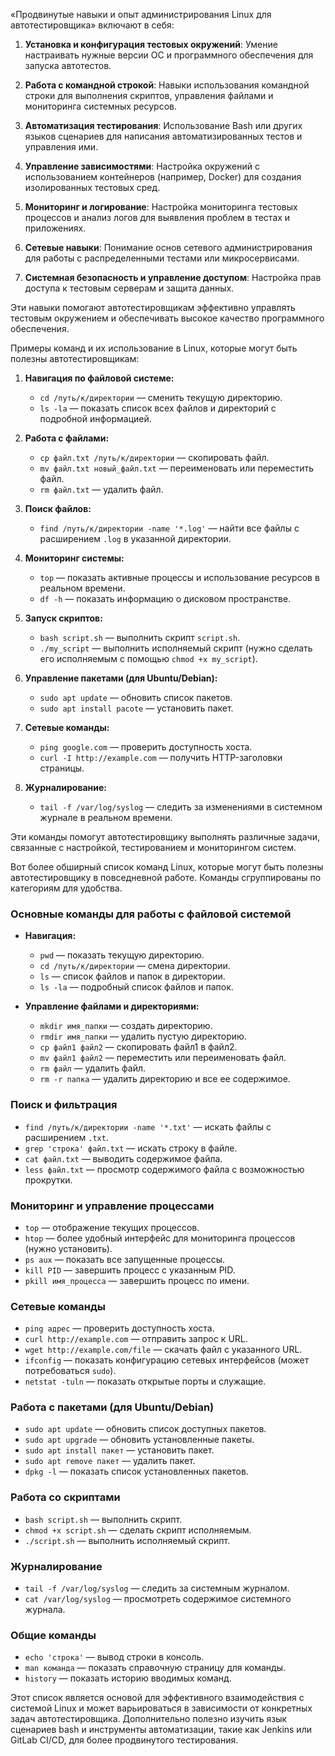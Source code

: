 «Продвинутые навыки и опыт администрирования Linux для автотестировщика» включают в себя: 

1. **Установка и конфигурация тестовых окружений**: Умение настраивать нужные версии ОС и программного обеспечения для запуска автотестов.

2. **Работа с командной строкой**: Навыки использования командной строки для выполнения скриптов, управления файлами и мониторинга системных ресурсов.

3. **Автоматизация тестирования**: Использование Bash или других языков сценариев для написания автоматизированных тестов и управления ими.

4. **Управление зависимостями**: Настройка окружений с использованием контейнеров (например, Docker) для создания изолированных тестовых сред.

5. **Мониторинг и логирование**: Настройка мониторинга тестовых процессов и анализ логов для выявления проблем в тестах и приложениях.

6. **Сетевые навыки**: Понимание основ сетевого администрирования для работы с распределенными тестами или микросервисами.

7. **Системная безопасность и управление доступом**: Настройка прав доступа к тестовым серверам и защита данных.

Эти навыки помогают автотестировщикам эффективно управлять тестовым окружением и обеспечивать высокое качество программного обеспечения.


Примеры команд и их использование в Linux, которые могут быть полезны автотестировщикам:

1. **Навигация по файловой системе:**
   - `cd /путь/к/директории` — сменить текущую директорию.
   - `ls -la` — показать список всех файлов и директорий с подробной информацией.

2. **Работа с файлами:**
   - `cp файл.txt /путь/к/директории` — скопировать файл.
   - `mv файл.txt новый_файл.txt` — переименовать или переместить файл.
   - `rm файл.txt` — удалить файл.

3. **Поиск файлов:**
   - `find /путь/к/директории -name '*.log'` — найти все файлы с расширением `.log` в указанной директории.

4. **Мониторинг системы:**
   - `top` — показать активные процессы и использование ресурсов в реальном времени.
   - `df -h` — показать информацию о дисковом пространстве.

5. **Запуск скриптов:**
   - `bash script.sh` — выполнить скрипт `script.sh`.
   - `./my_script` — выполнить исполняемый скрипт (нужно сделать его исполняемым с помощью `chmod +x my_script`).

6. **Управление пакетами (для Ubuntu/Debian):**
   - `sudo apt update` — обновить список пакетов.
   - `sudo apt install pacote` — установить пакет.

7. **Сетевые команды:**
   - `ping google.com` — проверить доступность хоста.
   - `curl -I http://example.com` — получить HTTP-заголовки страницы.

8. **Журналирование:**
   - `tail -f /var/log/syslog` — следить за изменениями в системном журнале в реальном времени.

Эти команды помогут автотестировщику выполнять различные задачи, связанные с настройкой, тестированием и мониторингом систем.


Вот более обширный список команд Linux, которые могут быть полезны автотестировщику в повседневной работе. Команды сгруппированы по категориям для удобства.

### Основные команды для работы с файловой системой
- **Навигация:**
  - `pwd` — показать текущую директорию.
  - `cd /путь/к/директории` — смена директории.
  - `ls` — список файлов и папок в директории.
  - `ls -la` — подробный список файлов и папок.

- **Управление файлами и директориями:**
  - `mkdir имя_папки` — создать директорию.
  - `rmdir имя_папки` — удалить пустую директорию.
  - `cp файл1 файл2` — скопировать файл1 в файл2.
  - `mv файл1 файл2` — переместить или переименовать файл.
  - `rm файл` — удалить файл.
  - `rm -r папка` — удалить директорию и все ее содержимое.

### Поиск и фильтрация
- `find /путь/к/директории -name '*.txt'` — искать файлы с расширением `.txt`.
- `grep 'строка' файл.txt` — искать строку в файле.
- `cat файл.txt` — выводить содержимое файла.
- `less файл.txt` — просмотр содержимого файла с возможностью прокрутки.

### Мониторинг и управление процессами
- `top` — отображение текущих процессов.
- `htop` — более удобный интерфейс для мониторинга процессов (нужно установить).
- `ps aux` — показать все запущенные процессы.
- `kill PID` — завершить процесс с указанным PID.
- `pkill имя_процесса` — завершить процесс по имени.

### Сетевые команды
- `ping адрес` — проверить доступность хоста.
- `curl http://example.com` — отправить запрос к URL.
- `wget http://example.com/file` — скачать файл с указанного URL.
- `ifconfig` — показать конфигурацию сетевых интерфейсов (может потребоваться `sudo`).
- `netstat -tuln` — показать открытые порты и служащие.

### Работа с пакетами (для Ubuntu/Debian)
- `sudo apt update` — обновить список доступных пакетов.
- `sudo apt upgrade` — обновить установленные пакеты.
- `sudo apt install пакет` — установить пакет.
- `sudo apt remove пакет` — удалить пакет.
- `dpkg -l` — показать список установленных пакетов.

### Работа со скриптами
- `bash script.sh` — выполнить скрипт.
- `chmod +x script.sh` — сделать скрипт исполняемым.
- `./script.sh` — выполнить исполняемый скрипт.

### Журналирование
- `tail -f /var/log/syslog` — следить за системным журналом.
- `cat /var/log/syslog` — просмотреть содержимое системного журнала.

### Общие команды
- `echo 'строка'` — вывод строки в консоль.
- `man команда` — показать справочную страницу для команды.
- `history` — показать историю вводимых команд.

Этот список является основой для эффективного взаимодействия с системой Linux и может варьироваться в зависимости от конкретных задач автотестировщика. Дополнительно полезно изучить язык сценариев bash и инструменты автоматизации, такие как Jenkins или GitLab CI/CD, для более продвинутого тестирования.
